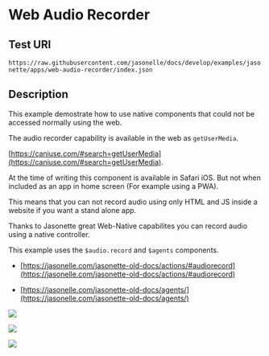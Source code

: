 # Web Audio Recorder

## Test URl

`https://raw.githubusercontent.com/jasonelle/docs/develop/examples/jasonette/apps/web-audio-recorder/index.json`

## Description

This example demostrate how to use native components
that could not be accessed normally using the web.

The audio recorder capability is available in the web
as `getUserMedia`.

[https://caniuse.com/#search=getUserMedia](https://caniuse.com/#search=getUserMedia).

At the time of writing this component is available
in Safari iOS. But not when included as an app in home screen
(For example using a PWA).

This means that you can not record audio using only HTML and JS
inside a website if you want a stand alone app.

Thanks to Jasonette great Web-Native capabilites you can
record audio using a native controller.

This example uses the `$audio.record` and `$agents` components.

- [https://jasonelle.com/jasonette-old-docs/actions/#audiorecord](https://jasonelle.com/jasonette-old-docs/actions/#audiorecord)

- [https://jasonelle.com/jasonette-old-docs/agents/](https://jasonelle.com/jasonette-old-docs/agents/)


![](https://user-images.githubusercontent.com/292738/60775591-795a4680-a0f2-11e9-8663-e2d3f0d97d47.png)

![](https://user-images.githubusercontent.com/292738/60775594-85460880-a0f2-11e9-8bdc-76418a98a394.png)

![](https://user-images.githubusercontent.com/292738/60775600-9131ca80-a0f2-11e9-8628-23c848a78d8b.png)
